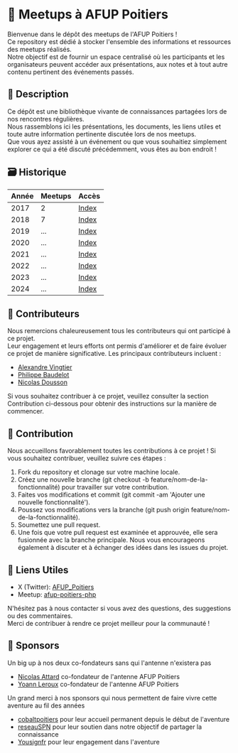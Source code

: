 # 📢 Meetups à AFUP Poitiers

Bienvenue dans le dépôt des meetups de l'AFUP Poitiers !<br>
Ce repository est dédié à stocker l'ensemble des informations et ressources des meetups réalisés.<br>
Notre objectif est de fournir un espace centralisé où les participants et les organisateurs peuvent accéder aux présentations, aux notes et à tout autre contenu pertinent des événements passés.

## 📜 Description

Ce dépôt est une bibliothèque vivante de connaissances partagées lors de nos rencontres régulières.<br>
Nous rassemblons ici les présentations, les documents, les liens utiles et toute autre information pertinente discutée lors de nos meetups.<br>
Que vous ayez assisté à un événement ou que vous souhaitiez simplement explorer ce qui a été discuté précédemment, vous êtes au bon endroit !

## 🗃️ Historique

| Année | Meetups |  Accès                    |
|-------|---------|---------------------------|
| 2017  | 2       |  [Index](./2017/INDEX.md) |
| 2018  | 7       |  [Index](./2018/INDEX.md) |
| 2019  | ...     |  [Index](./2019/INDEX.md) |
| 2020  | ...     |  [Index](./2020/INDEX.md) |
| 2021  | ...     |  [Index](./2021/INDEX.md) |
| 2022  | ...     |  [Index](./2022/INDEX.md) |
| 2023  | ...     |  [Index](./2023/INDEX.md) |
| 2024  | ...     |  [Index](./2024/INDEX.md) |

## 🙏 Contributeurs

Nous remercions chaleureusement tous les contributeurs qui ont participé à ce projet.<br>
Leur engagement et leurs efforts ont permis d'améliorer et de faire évoluer ce projet de manière significative. Les principaux contributeurs incluent :

- [Alexandre Vingtier](https://github.com/alxvgt)
- [Philippe Baudelot](https://github.com/baudelotphilippe)
- [Nicolas Dousson](https://github.com/ndousson)

Si vous souhaitez contribuer à ce projet, veuillez consulter la section Contribution ci-dessous pour obtenir des instructions sur la manière de commencer.

## 🎁 Contribution

Nous accueillons favorablement toutes les contributions à ce projet ! Si vous souhaitez contribuer, veuillez suivre ces étapes :

1. Fork du repository et clonage sur votre machine locale.
2. Créez une nouvelle branche (git checkout -b feature/nom-de-la-fonctionnalité) pour travailler sur votre contribution.
3. Faites vos modifications et commit (git commit -am 'Ajouter une nouvelle fonctionnalité').
4. Poussez vos modifications vers la branche (git push origin feature/nom-de-la-fonctionnalité).
5. Soumettez une pull request.
6. Une fois que votre pull request est examinée et approuvée, elle sera fusionnée avec la branche principale. Nous vous encourageons également à discuter et à échanger des idées dans les issues du projet.

## 🔗 Liens Utiles

- X (Twitter): [AFUP_Poitiers](https://twitter.com/AFUP_Poitiers)
- Meetup: [afup-poitiers-php](https://www.meetup.com/afup-poitiers-php/)

N'hésitez pas à nous contacter si vous avez des questions, des suggestions ou des commentaires.<br>
Merci de contribuer à rendre ce projet meilleur pour la communauté !

## 💖 Sponsors

Un big up à nos deux co-fondateurs sans qui l'antenne n'existera pas

- [Nicolas Attard]() co-fondateur de l'antenne AFUP Poitiers
- [Yoann Leroux]() co-fondateur de l'antenne AFUP Poitiers

Un grand merci à nos sponsors qui nous permettent de faire vivre cette aventure au fil des années

- [cobaltpoitiers](https://twitter.com/cobaltpoitiers) pour leur accueil permanent depuis le début de l'aventure
- [reseauSPN](https://twitter.com/reseauSPN) pour leur soutien dans notre objectif de partager la connaissance 
- [Yousignfr](https://twitter.com/Yousignfr) pour leur engagement dans l'aventure